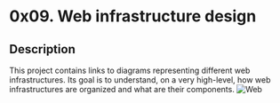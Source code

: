# 0x09. Web infrastructure design
## Description
This project contains links to diagrams representing different web infrastructures. Its goal is to understand, on a very high-level, how web infrastructures are organized and what are their components.
![Web](https://github.com/MuSnr/alx-system_engineering-devops/assets/108272722/5eb09756-7b97-4de5-bf65-7b9c6a952e5f)
